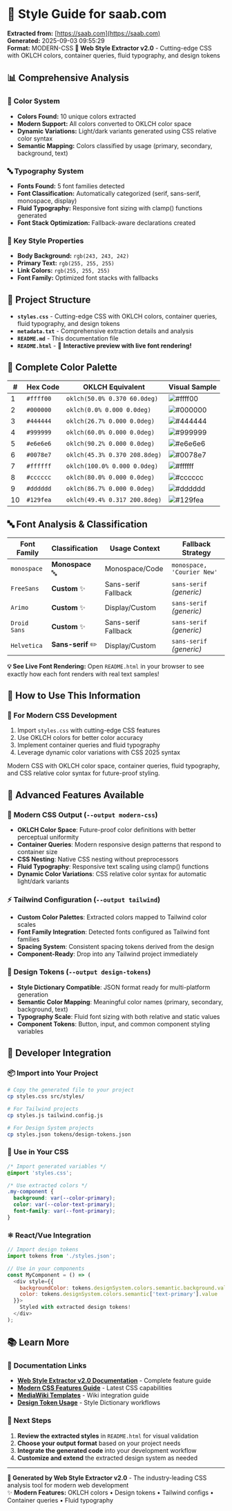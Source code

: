 # 🎨 Style Guide for saab.com

**Extracted from:** [https://saab.com](https://saab.com)  
**Generated:** 2025-09-03 09:55:29  
**Format:** MODERN-CSS
**🚀 Web Style Extractor v2.0** - Cutting-edge CSS with OKLCH colors, container queries, fluid typography, and design tokens

## 📊 Comprehensive Analysis

### 🎨 **Color System**
- **Colors Found:** 10 unique colors extracted
- **Modern Support:** All colors converted to OKLCH color space
- **Dynamic Variations:** Light/dark variants generated using CSS relative color syntax
- **Semantic Mapping:** Colors classified by usage (primary, secondary, background, text)

### 🔤 **Typography System** 
- **Fonts Found:** 5 font families detected
- **Font Classification:** Automatically categorized (serif, sans-serif, monospace, display)
- **Fluid Typography:** Responsive font sizing with clamp() functions generated
- **Font Stack Optimization:** Fallback-aware declarations created

### 🎯 **Key Style Properties**
- **Body Background:** `rgb(243, 243, 242)`
- **Primary Text:** `rgb(255, 255, 255)`
- **Link Colors:** `rgb(255, 255, 255)`
- **Font Family:** Optimized font stacks with fallbacks

## 📁 Project Structure

- **`styles.css`** - Cutting-edge CSS with OKLCH colors, container queries, fluid typography, and design tokens
- **`metadata.txt`** - Comprehensive extraction details and analysis
- **`README.md`** - This documentation file  
- **`README.html`** - 🌟 **Interactive preview with live font rendering!**

## 🎨 Complete Color Palette

| # | Hex Code | OKLCH Equivalent | Visual Sample |
|---|----------|------------------|---------------|
| 1 | `#ffff00` | `oklch(50.0% 0.370 60.0deg)` | ![#ffff00](https://img.shields.io/badge/-ffff00-ffff00?style=flat-square) |
| 2 | `#000000` | `oklch(0.0% 0.000 0.0deg)` | ![#000000](https://img.shields.io/badge/-000000-000000?style=flat-square) |
| 3 | `#444444` | `oklch(26.7% 0.000 0.0deg)` | ![#444444](https://img.shields.io/badge/-444444-444444?style=flat-square) |
| 4 | `#999999` | `oklch(60.0% 0.000 0.0deg)` | ![#999999](https://img.shields.io/badge/-999999-999999?style=flat-square) |
| 5 | `#e6e6e6` | `oklch(90.2% 0.000 0.0deg)` | ![#e6e6e6](https://img.shields.io/badge/-e6e6e6-e6e6e6?style=flat-square) |
| 6 | `#0078e7` | `oklch(45.3% 0.370 208.8deg)` | ![#0078e7](https://img.shields.io/badge/-0078e7-0078e7?style=flat-square) |
| 7 | `#ffffff` | `oklch(100.0% 0.000 0.0deg)` | ![#ffffff](https://img.shields.io/badge/-ffffff-ffffff?style=flat-square) |
| 8 | `#cccccc` | `oklch(80.0% 0.000 0.0deg)` | ![#cccccc](https://img.shields.io/badge/-cccccc-cccccc?style=flat-square) |
| 9 | `#dddddd` | `oklch(86.7% 0.000 0.0deg)` | ![#dddddd](https://img.shields.io/badge/-dddddd-dddddd?style=flat-square) |
| 10 | `#129fea` | `oklch(49.4% 0.317 200.8deg)` | ![#129fea](https://img.shields.io/badge/-129fea-129fea?style=flat-square) |

## 🔤 Font Analysis & Classification

| Font Family | Classification | Usage Context | Fallback Strategy |
|-------------|----------------|---------------|-------------------|
| `monospace` | **Monospace** 🔤 | Monospace/Code | `monospace, 'Courier New'` |
| `FreeSans` | **Custom** ✨ | Sans-serif Fallback | `sans-serif` *(generic)* |
| `Arimo` | **Custom** ✨ | Display/Custom | `sans-serif` *(generic)* |
| `Droid Sans` | **Custom** ✨ | Sans-serif Fallback | `sans-serif` *(generic)* |
| `Helvetica` | **Sans-serif** ✏️ | Display/Custom | `sans-serif` *(generic)* |

**💡 See Live Font Rendering:** Open `README.html` in your browser to see exactly how each font renders with real text samples!

## 🚀 How to Use This Information

### 🚀 For Modern CSS Development
1. Import `styles.css` with cutting-edge CSS features
2. Use OKLCH colors for better color accuracy
3. Implement container queries and fluid typography
4. Leverage dynamic color variations with CSS 2025 syntax

Modern CSS with OKLCH color space, container queries, fluid typography, and CSS relative color syntax for future-proof styling.

## 🚀 Advanced Features Available

### 🎨 **Modern CSS Output** (`--output modern-css`)
- **OKLCH Color Space**: Future-proof color definitions with better perceptual uniformity
- **Container Queries**: Modern responsive design patterns that respond to container size
- **CSS Nesting**: Native CSS nesting without preprocessors
- **Fluid Typography**: Responsive text scaling using clamp() functions
- **Dynamic Color Variations**: CSS relative color syntax for automatic light/dark variants

### ⚡ **Tailwind Configuration** (`--output tailwind`)
- **Custom Color Palettes**: Extracted colors mapped to Tailwind color scales
- **Font Family Integration**: Detected fonts configured as Tailwind font families
- **Spacing System**: Consistent spacing tokens derived from the design
- **Component-Ready**: Drop into any Tailwind project immediately

### 🎯 **Design Tokens** (`--output design-tokens`)
- **Style Dictionary Compatible**: JSON format ready for multi-platform generation
- **Semantic Color Mapping**: Meaningful color names (primary, secondary, background, text)
- **Typography Scale**: Fluid font sizing with both relative and static values
- **Component Tokens**: Button, input, and common component styling variables

## 🔧 Developer Integration

### 📦 **Import into Your Project**
```bash
# Copy the generated file to your project
cp styles.css src/styles/

# For Tailwind projects
cp styles.js tailwind.config.js

# For Design System projects  
cp styles.json tokens/design-tokens.json
```

### 🎨 **Use in Your CSS**
```css
/* Import generated variables */
@import 'styles.css';

/* Use extracted colors */
.my-component {
  background: var(--color-primary);
  color: var(--color-text-primary);
  font-family: var(--font-primary);
}
```

### ⚛️ **React/Vue Integration**
```javascript
// Import design tokens
import tokens from './styles.json';

// Use in your components
const MyComponent = () => (
  <div style={{
    backgroundColor: tokens.designSystem.colors.semantic.background.value,
    color: tokens.designSystem.colors.semantic['text-primary'].value
  }}>
    Styled with extracted design tokens!
  </div>
);
```

## 📚 Learn More

### 🔗 **Documentation Links**
- **[Web Style Extractor v2.0 Documentation](../../../README.md)** - Complete feature guide
- **[Modern CSS Features Guide](../../../web-style-extractor-modern-features.md)** - Latest CSS capabilities
- **[MediaWiki Templates](../../../docs/mediawiki-usage.md)** - Wiki integration guide
- **[Design Token Usage](../../../docs/design-tokens.md)** - Style Dictionary workflows

### 🎯 **Next Steps**
1. **Review the extracted styles** in `README.html` for visual validation
2. **Choose your output format** based on your project needs
3. **Integrate the generated code** into your development workflow
4. **Customize and extend** the extracted design system as needed

---

**🚀 Generated by Web Style Extractor v2.0** - The industry-leading CSS analysis tool for modern web development  
✨ **Modern Features:** OKLCH colors • Design tokens • Tailwind configs • Container queries • Fluid typography
